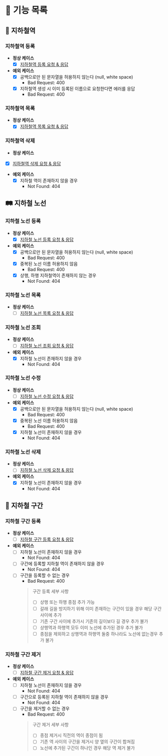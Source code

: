 # 🚀 기능 목록

## 🚉 지하철역

### 지하철역 등록

* **정상 케이스**
  - [X] [지하철역 등록 요청 & 응답](https://techcourse-storage.s3.ap-northeast-2.amazonaws.com/c682be69ae4e412c9e3905a59ef7b7ed#_%EC%A7%80%ED%95%98%EC%B2%A0%EC%97%AD_%EB%93%B1%EB%A1%9D)

* **예외 케이스**
  - [X] 공백으로만 된 문자열을 허용하지 않는다 (null, white space)
    - Bad Request: 400
  - [X] 지하철역 생성 시 이미 등록된 이름으로 요청한다면 에러를 응답
    - Bad Request: 400

### 지하철역 목록

* **정상 케이스**
  - [x] [지하철역 목록 요청 & 응답](https://techcourse-storage.s3.ap-northeast-2.amazonaws.com/c682be69ae4e412c9e3905a59ef7b7ed#_%EC%A7%80%ED%95%98%EC%B2%A0%EC%97%AD_%EB%AA%A9%EB%A1%9D)

### 지하철역 삭제

* **정상 케이스**

- [x] [지하철역 삭제 요청 & 응답](https://techcourse-storage.s3.ap-northeast-2.amazonaws.com/c682be69ae4e412c9e3905a59ef7b7ed#_%EC%A7%80%ED%95%98%EC%B2%A0%EC%97%AD_%EC%82%AD%EC%A0%9C)

* **예외 케이스**
  - [x] 지하철 역이 존재하지 않을 경우
    - Not Found: 404

## 🛤 지하철 노선

### 지하철 노선 등록

* **정상 케이스**
  - [x] [지하철 노선 등록 요청 & 응답](https://techcourse-storage.s3.ap-northeast-2.amazonaws.com/c682be69ae4e412c9e3905a59ef7b7ed#_%EC%A7%80%ED%95%98%EC%B2%A0_%EB%85%B8%EC%84%A0_%EB%93%B1%EB%A1%9D)

* **예외 케이스**
  - [x] 공백으로만 된 문자열을 허용하지 않는다 (null, white space)
    - Bad Request: 400
  - [x] 중복된 노선 이름 허용하지 않음
    - Bad Request: 400
  - [x] 상행, 하행 지하철역이 존재하지 않는 경우
    - Not Found: 404
  
### 지하철 노선 목록

* **정상 케이스**
  - [ ] [지하철 노선 목록 요청 & 응답](https://techcourse-storage.s3.ap-northeast-2.amazonaws.com/c682be69ae4e412c9e3905a59ef7b7ed#_%EC%A7%80%ED%95%98%EC%B2%A0_%EB%85%B8%EC%84%A0_%EB%AA%A9%EB%A1%9D)

### 지하철 노선 조회

* **정상 케이스**
  - [ ] [지하철 노선 조회 요청 & 응답](https://techcourse-storage.s3.ap-northeast-2.amazonaws.com/c682be69ae4e412c9e3905a59ef7b7ed#_%EC%A7%80%ED%95%98%EC%B2%A0_%EB%85%B8%EC%84%A0_%EC%A1%B0%ED%9A%8C)

* **예외 케이스**
  - [x] 지하철 노선이 존재하지 않을 경우
    - Not Found: 404

### 지하철 노선 수정

* **정상 케이스**
  - [ ] [지하철 노선 수정 요청 & 응답](https://techcourse-storage.s3.ap-northeast-2.amazonaws.com/c682be69ae4e412c9e3905a59ef7b7ed#_%EC%A7%80%ED%95%98%EC%B2%A0_%EB%85%B8%EC%84%A0_%EC%88%98%EC%A0%95)

* **예외 케이스**
  - [x] 공백으로만 된 문자열을 허용하지 않는다 (null, white space)
    - Bad Request: 400
  - [x] 중복된 노선 이름 허용하지 않음
    - Bad Request: 400
  - [x] 지하철 노선이 존재하지 않을 경우
    - Not Found: 404

### 지하철 노선 삭제

* **정상 케이스**
  - [ ] [지하철 노선 삭제 요청 & 응답](https://techcourse-storage.s3.ap-northeast-2.amazonaws.com/c682be69ae4e412c9e3905a59ef7b7ed#_%EC%A7%80%ED%95%98%EC%B2%A0_%EB%85%B8%EC%84%A0_%EC%82%AD%EC%A0%9C)

* **예외 케이스**
  - [x] 지하철 노선이 존재하지 않을 경우
    - Not Found: 404

## 🚟 지하철 구간

### 지하철 구간 등록

* **정상 케이스**
  - [ ] [지하철 구간 등록 요청 & 응답](https://techcourse-storage.s3.ap-northeast-2.amazonaws.com/c682be69ae4e412c9e3905a59ef7b7ed#_%EA%B5%AC%EA%B0%84_%EB%93%B1%EB%A1%9D)
  
* **예외 케이스**
  - [ ] 지하철 노선이 존재하지 않을 경우
    - Not Found: 404
  - [ ] 구간에 등록할 지하철 역이 존재하지 않을 경우
    - Not Found: 404
  - [ ] 구간을 등록할 수 없는 경우
    - Bad Request: 400
    > 구간 등록 세부 사항 
    > * [ ] 상행 또는 하행 종점 추가 가능
    > * [ ] 갈래 길을 방지하기 위해 이미 존재하는 구간이 있을 경우 해당 구간 사이에 추가
    > * [ ] 기존 구간 사이에 추가시 기존의 길이보다 길 경우 추가 불가
    > * [ ] 상행역과 하행역 모두 이미 노선에 추가된 경우 추가 불가 
    > * [ ] 종점을 제외하고 상행역과 하행역 둘중 하나라도 노선에 없는경우 추가 불가
    
### 지하철 구간 제거

* **정상 케이스**
  - [ ] [지하철 구간 제거 요청 & 응답](https://techcourse-storage.s3.ap-northeast-2.amazonaws.com/c682be69ae4e412c9e3905a59ef7b7ed#_%EA%B5%AC%EA%B0%84_%EC%A0%9C%EA%B1%B0)
  
* **예외 케이스**
  - [ ] 지하철 노선이 존재하지 않을 경우
    - Not Found: 404
  - [ ] 구간으로 등록된 지하철 역이 존재하지 않을 경우
    - Not Found: 404
  - [ ] 구간을 제거할 수 없는 경우
    - Bad Request: 400
    > 구간 제거 세부 사항
    > * [ ] 종점 제거시 직전의 역이 종점이 됨
    > * [ ] 기존 역 사이의 구간을 제거시 양 옆의 구간이 합쳐짐
    > * [ ] 노선에 추가된 구간이 하나인 경우 해당 역 제거 불가